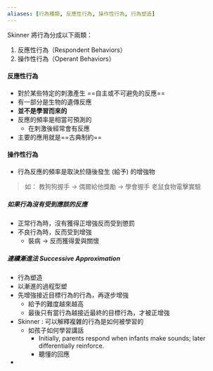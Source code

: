 ```yaml
---
aliases: [行為種類, 反應性行為, 操作性行為, 行為塑造]
---
```

Skinner 將行為分成以下兩類：
1. 反應性行為（Respondent Behaviors）
2. 操作性行為（Operant Behaviors）

#### 反應性行為
- 對於某些特定的刺激產生 ==自主或不可避免的反應==
- 有一部分是生物的遺傳反應
- **並不是學習而來的**
- 反應的頻率是相當可預測的
	- 在刺激後經常會有反應
- 主要的應用就是==古典制約==

#### 操作性行為
- 行為反應的頻率是取決於隨後發生 (給予) 的增強物

> 如：
> 教狗狗握手 -> 偶爾給他獎勵 -> 學會握手
> 老鼠食物電擊實驗

##### 如果行為沒有受到應該的反應
- 正常行為時，沒有獲得正增強反而受到懲罰
- 不良行為時，反而受到增強
	- 裝病 -> 反而獲得愛與關懷
##### 連續漸進法 _Successive Approximation_
- 行為塑造 
- 以漸進的過程型塑
- 先增強接近目標行為的行為，再逐步增強
	- 給予的難度越來越高
	- 最後只有當行為越接近最終的目標行為，才被正增強
- Skinner : 可以解釋複雜的行為是如何被學習的
	- 如孩子如何學習講話
		- Initially, parents respond when infants make sounds; later differentially reinforce.
		- 聽懂的回應
- 